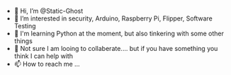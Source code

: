 - 👋 Hi, I’m @Static-Ghost 
- 👀 I’m interested in security, Arduino, Raspberry Pi, Flipper, Software Testing
- 🌱 I'm learning Python at the moment, but also tinkering with some other things 
- 💞️ Not sure I am looing to collaberate.... but if you have something you think I can help with
- 📫 How to reach me ...

<!---
Static-Ghost/Static-Ghost is a ✨ special ✨ repository because its `README.md` (this file) appears on your GitHub profile.
You can click the Preview link to take a look at your changes.
--->
